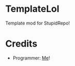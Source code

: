 # TemplateLol
Template mod for StupidRepo!

# Credits
- Programmer: [Me](https://github.com/StupidRepo)!